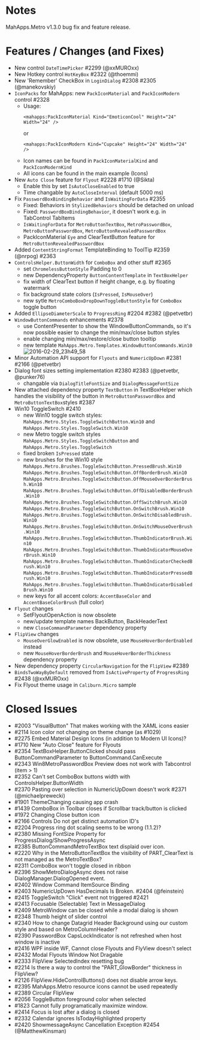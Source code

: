 # Notes

MahApps.Metro v1.3.0 bug fix and feature release.

# Features / Changes (and Fixes)

- New control `DateTimePicker` #2299 (@xxMUROxx)
- New Hotkey control `HotKeyBox` #2322 (@thoemmi)
- New 'Remember' CheckBox in `LoginDialog` #2308 #2305 (@manekovskiy)
- `IconPacks` for MahApps: new `PackIconMaterial` and `PackIconModern` control #2328
    + Usage:  
        ```
        <mahapps:PackIconMaterial Kind="EmoticonCool" Height="24" Width="24" />
        ```  
        or  
        ```
        <mahapps:PackIconModern Kind="Cupcake" Height="24" Width="24" />
        ```
    + Icon names can be found in `PackIconMaterialKind` and `PackIconModernKind`
    + All icons can be found in the main example (Icons)
- New `Auto Close` feature for `Flyout` #2228 #1710 (@Sikta)
    + Enable this by set `IsAutoCloseEnabled` to true
    + Time changable by `AutoCloseInterval` (default 5000 ms)
- Fix `PasswordBoxBindingBehavior` and `IsWaitingForData` #2355
    + Fixed: Behaviors in `StylizedBehaviors` should be detached on unload
    + Fixed: `PasswordBoxBindingBehavior`, it doesn't work e.g. in TabControl TabItems
    + `IsWaitingForData` for `MetroButtonTextBox`, `MetroPasswordBox`, `MetroButtonPasswordBox`, `MetroButtonRevealedPasswordBox`
    + PackIconMaterial `Eye` and ClearTextButton feature for `MetroButtonRevealedPasswordBox`
- Added `ContentStringFormat` TemplateBinding to ToolTip #2359 (@nrpog) #2363
- `ControlsHelper.ButtonWidth` for `ComboBox` and other stuff #2365
	+ set `ChromelessButtonStyle` Padding to 0
	+ new DependencyProperty `ButtonContentTemplate` in `TextBoxHelper`
	+ fix width of ClearText button if height change, e.g. by floating watermark
	+ fix background state colors (`IsPressed`, `IsMouseOver`)
	+ new sytle `MetroComboBoxDropDownToggleButtonStyle` for `ComboBox` toggle button
- Added `EllipseDiameterScale` to `ProgressRing` #2204 #2382 (@petvetbr)
- `WindowButtonCommands` enhancements #2378
	+ use ContentPresenter to show the WindowButtonCommands, so it's now possible easier to change the min/max/close button styles
	+ enable changing min/max/restore/close button tooltip
	+ new template `MahApps.Metro.Templates.WindowButtonCommands.Win10`  
	![2016-02-29_23h49_58](https://cloud.githubusercontent.com/assets/658431/13411765/5b8e7248-df3f-11e5-93d1-a1eea678c3fa.png)
- Minor Automation API support for `Flyouts` and `NumericUpDown` #2381 #2166 (@petvetbr)
- Dialog font sizes setting implementation #2380 #2383 (@petvetbr, @punker76)
	+ changable via `DialogTitleFontSize` and `DialogMessageFontSize`
- New attached dependency property `TextButton` in TextBoxHelper which handles the visibility of the button in `MetroButtonPasswordBox` and `MetroButtonTextBox`styles #2387
- Win10 ToggleSwitch #2410
  + new Win10 toggle switch styles: `MahApps.Metro.Styles.ToggleSwitchButton.Win10` and `MahApps.Metro.Styles.ToggleSwitch.Win10`
  + new Metro toggle switch styles `MahApps.Metro.Styles.ToggleSwitchButton` and `MahApps.Metro.Styles.ToggleSwitch`
  + fixed broken `IsPressed` state
  + new brushes for the Win10 style  
  `MahApps.Metro.Brushes.ToggleSwitchButton.PressedBrush.Win10`  
  `MahApps.Metro.Brushes.ToggleSwitchButton.OffBorderBrush.Win10`  
  `MahApps.Metro.Brushes.ToggleSwitchButton.OffMouseOverBorderBrush.Win10`  
  `MahApps.Metro.Brushes.ToggleSwitchButton.OffDisabledBorderBrush.Win10`  
  `MahApps.Metro.Brushes.ToggleSwitchButton.OffSwitchBrush.Win10`  
  `MahApps.Metro.Brushes.ToggleSwitchButton.OnSwitchBrush.Win10`  
  `MahApps.Metro.Brushes.ToggleSwitchButton.OnSwitchDisabledBrush.Win10`  
  `MahApps.Metro.Brushes.ToggleSwitchButton.OnSwitchMouseOverBrush.Win10`  
  `MahApps.Metro.Brushes.ToggleSwitchButton.ThumbIndicatorBrush.Win10`  
  `MahApps.Metro.Brushes.ToggleSwitchButton.ThumbIndicatorMouseOverBrush.Win10`  
  `MahApps.Metro.Brushes.ToggleSwitchButton.ThumbIndicatorCheckedBrush.Win10`  
  `MahApps.Metro.Brushes.ToggleSwitchButton.ThumbIndicatorPressedBrush.Win10`  
  `MahApps.Metro.Brushes.ToggleSwitchButton.ThumbIndicatorDisabledBrush.Win10`
  + new keys for all accent colors: `AccentBaseColor` and `AccentBaseColorBrush` (full color)
- `Flyout` changes
	+ SetFlyoutOpenAction is now obsolete
	+ new/update template names BackButton, BackHeaderText
	+ new `CloseCommandParameter` dependency property
- `FlipView` changes
  + `MouseOverGlowEnabled` is now obsolete, use `MouseHoverBorderEnabled` instead
  + new `MouseHoverBorderBrush` and `MouseHoverBorderThickness` dependency property
- New dependency property `CircularNavigation` for the `FlipView` #2389
- `BindsTwoWayByDefault` removed from `IsActiveProperty` of `ProgressRing` #2438 (@xxMUROxx)
- Fix Flyout theme usage in `Caliburn.Micro` sample

# Closed Issues

- #2003 "VisualButton" That makes working with the XAML icons easier
- #2114 Icon color not changing on theme change (as #1029)
- #2275 Embed Material Design Icons (in addition to Modern UI Icons)?
- #1710 New "Auto Close" feature for Flyouts
- #2354 TextBoxHelper.ButtonClicked should pass ButtonCommandParameter to ButtonCommand.CanExecute
- #2343 Win8MetroPasswordBox Preview does not work with Tabcontrol (item > 1)
- #2352 Can't set ComboBox buttons width with ControlsHelper.ButtonWidth
- #2370 Pasting over selection in NumericUpDown doesn't work #2371 (@michaelprewecki)
- #1901 ThemeChanging causing app crash
- #1439 ComboBox in Toolbar closes if Scrollbar track/button is clicked
- #1972 Changing Close button icon
- #2166 Controls Do not get distinct automation ID's
- #2204 Progress ring dot scaling seems to be wrong (1.1.2)?
- #2380 Missing FontSize Property for ProgressDialog/ShowProgressAsync
- #2385 ButtonCommandMetroTextBox text displaid over icon.
- #2220 Why in the MetroButtonTextBox the visibility of PART_ClearText is not managed as the MetroTextBox?
- #2311 ComboBox won't toggle closed in ribbon
- #2396 ShowMetroDialogAsync does not raise DialogManager.DialogOpened event.
- #2402 Window Command ItemSource Binding
- #2403 NumericUpDown HasDecimals Is Broken. #2404 (@feinstein)
- #2415 ToggleSwitch "Click" event not triggered #2421
- #2413 Focusable (Selectable) Text in MessageDialog
- #2409 MetroWindow can be closed while a modal dialog is shown
- #2348 Thumb height of slider control
- #2340 How to change Datagrid Header Background using our custom style and based on MetroColumnHeader?
- #2390 PasswordBox CapsLockIndicator is not refreshed when host window is inactive
- #2416 WPF inside WF, Cannot close Flyouts and FlyView doesn't select
- #2432 Modal Flyouts Window Not Dragable
- #2333 FlipView SelectedIndex resetting bug
- #2214 Is there a way to control the "PART_GlowBorder" thickness in FlipView?
- #2126 FlipView.HideControlButtons() does not disable arrow keys.
- #2395 MahApps.Metro resource icons cannot be used repeatedly
- #2389 Circular FlipView
- #2056 ToggleButton foreground color when selected
- #1823 Cannot fully programatically maximize window.
- #2414 Focus is lost after a dialog is closed
- #2332 Calendar ignores IsTodayHighlighted property
- #2420 ShowmessageAsync Cancellation Exception #2454 (@MatthewKinsman)
